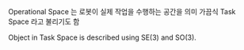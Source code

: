 Operational Space 는 로봇이 실제 작업을 수행하는 공간을 의미
가끔식 Task Space 라고 불리기도 함

Object in Task Space is described using SE(3) and SO(3). 